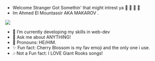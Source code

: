 - Welcome Stranger Got Somethin' that might intrest ya  📕 📗 📘 📙
- Im Ahmed El Mountassir AKA MAKAROV .
<IMG SRC="https://64.media.tumblr.com/50489255e7d88659c30a3e1c1a5380ee/tumblr_nhsyuj3gTr1tdkro1o2_500.gifv">

- 🌱 I’m currently developing my skills in web-dev
- 💬 Ask me about ANYTHING!
- 🌸 Pronouns: HE/HIM.
- ✨ Fun fact: Cherry Blossom is my fav emoji and the only one i use.
- 🎶 Not a Fun fact: I LOVE Giant Rooks songs!


